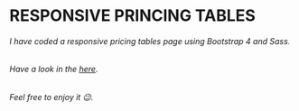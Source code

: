 # RESPONSIVE PRINCING TABLES
###### I have coded a responsive pricing tables page using Bootstrap 4 and Sass.
###### Have a look in the [here](https://samuka-monteiro.github.io/Pricing-tables/).
###### Feel free to enjoy it 😉.
